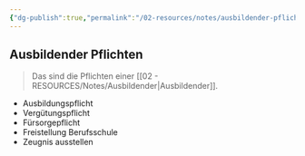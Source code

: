 ```yaml
---
{"dg-publish":true,"permalink":"/02-resources/notes/ausbildender-pflichten/","tags":["prüfungsrelevant","LF01","publish"],"noteIcon":"","updated":"2024-06-10T02:02:17.740+02:00"}
---
```


## Ausbildender Pflichten 
> Das sind die Pflichten einer [[02 - RESOURCES/Notes/Ausbildender\|Ausbildender]].

- Ausbildungspflicht
- Vergütungspflicht
- Fürsorgepflicht
- Freistellung Berufsschule
- Zeugnis ausstellen
